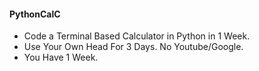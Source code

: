 #### PythonCalC

- Code a Terminal Based Calculator in Python in 1 Week.
- Use Your Own Head For 3 Days. No Youtube/Google.
- You Have 1 Week.
